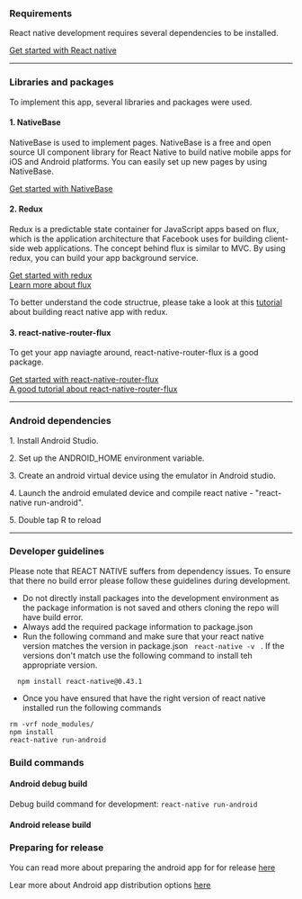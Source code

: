 <h3> Requirements </h3>

<p> React native development requires several dependencies to be installed.</p>
<a target="_blank" href="https://facebook.github.io/react-native/docs/getting-started.html"> Get started with React native</a>
<br/>

<hr/>

<h3>Libraries and packages</h3>
<p>To implement this app, several libraries and packages were used.</p>
<h4>1. NativeBase</h4>
<p> NativeBase is used to implement pages. NativeBase is a free and open source UI component library for React Native to build native mobile apps for iOS and Android platforms. You can easily set up new pages by using NativeBase.</p>
<a target="_blank" href="https://docs.nativebase.io/">Get started with NativeBase</a>

<br/>

<h4>2. Redux</h4>
<p>Redux is a predictable state container for JavaScript apps based on flux, which is the application architecture that Facebook uses for building client-side web applications. The concept behind flux is similar to MVC. By using redux, you can build your app background service.</p>
<a href="http://redux.js.org/">Get started with redux</a>
<br/>
<a href="https://facebook.github.io/flux/">Learn more about flux</a>
<br/>
<p>To better understand the code structrue, please take a look at this <a href="https://www.youtube.com/watch?v=3msLwu25SQY&list=PLk083BmAphjtGWyZUuo1BiCS_ZAgps6j5">tutorial</a> about building react native app with redux.</p>

<h4>3. react-native-router-flux</h4>
<p>To get your app naviagte around, react-native-router-flux is a good package.</p>
<a href="https://github.com/aksonov/react-native-router-flux">Get started with react-native-router-flux</a>
<br/>
<a href="https://medium.com/differential/react-native-basics-using-react-native-router-flux-f11e5128aff9">A good tutorial about react-native-router-flux</a>

<hr/>
<h3> Android dependencies </h3>
<p>  1. Install Android Studio. </p>
<p>  2. Set up the ANDROID_HOME environment variable. </p>
<p>  3. Create an android virtual device using the emulator in Android studio.  </p>
<p>  4. Launch the android emulated device and compile react native - "react-native run-android". </p>
<p>  5. Double tap R to reload
<hr/>


### Developer guidelines
Please note that REACT NATIVE suffers from dependency issues. To ensure that there no build error please follow these guidelines during development.
* Do not directly install packages into the development environment as the package information is not saved and others cloning the repo will have build error.
* Always add the required package information to package.json
* Run the following command and make sure that your react native version matches the version in package.json
```  react-native -v  ``` .  If the versions don't match use the following command to install teh appropriate version.

```   npm install react-native@0.43.1   ```
* Once you have ensured that have the right version of react native installed run the following commands 

``` 
rm -vrf node_modules/
npm install
react-native run-android
```


### Build commands

#### Android debug build
Debug build command for development: ``` react-native run-android ```


#### Android release build


### Preparing for release
You can read more about preparing the android app for for release [here](https://developer.android.com/studio/publish/preparing.html)

Lear more about Android app distribution options [here](https://developer.android.com/distribute/marketing-tools/alternative-distribution.html)
